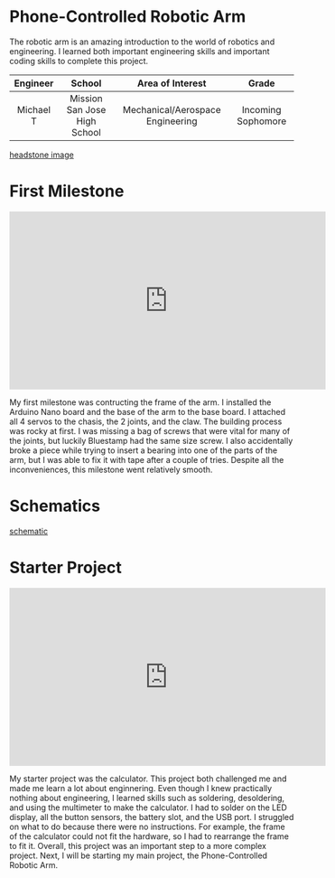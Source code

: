 # Phone-Controlled Robotic Arm
The robotic arm is an amazing introduction to the world of robotics and engineering. I learned both important engineering skills and important coding skills to complete this project.<!-- You can include what the biggest challenges, takeaways, and triumphs from completing the project were. As you complete your portfolio, remember your audience is less familiar than you are with all that your project entails! -->



| **Engineer** | **School** | **Area of Interest** | **Grade** |
|:--:|:--:|:--:|:--:|
| Michael T | Mission San Jose High School | Mechanical/Aerospace Engineering | Incoming Sophomore |
[headstone image](Michael_T(1).heic) 

<!---

**Replace the BlueStamp logo below with an image of yourself and your completed project. Follow the guide [here](https://tomcam.github.io/least-github-pages/adding-images-github-pages-site.html) if you need help.**

![Headstone Image](logo.svg)

# Final Milestone

**Don't forget to replace the text below with the embedding for your milestone video. Go to Youtube, click Share -> Embed, and copy and paste the code to replace what's below.**

<iframe width="560" height="315" src="https://www.youtube.com/embed/F7M7imOVGug" title="YouTube video player" frameborder="0" allow="accelerometer; autoplay; clipboard-write; encrypted-media; gyroscope; picture-in-picture; web-share" allowfullscreen></iframe>

For your final milestone, explain the outcome of your project. Key details to include are:
- What you've accomplished since your previous milestone
- What your biggest challenges and triumphs were at BSE
- A summary of key topics you learned about
- What you hope to learn in the future after everything you've learned at BSE



# Second Milestone

**Don't forget to replace the text below with the embedding for your milestone video. Go to Youtube, click Share -> Embed, and copy and paste the code to replace what's below.**

<iframe width="560" height="315" src="https://www.youtube.com/embed/y3VAmNlER5Y" title="YouTube video player" frameborder="0" allow="accelerometer; autoplay; clipboard-write; encrypted-media; gyroscope; picture-in-picture; web-share" allowfullscreen></iframe>

I had many, many challenges for this milestone. The code provided to control the arm with the joysticks did not work, even after spending many hours trying to debug it. I had several errors preventing the program from even starting, such as exit status 1 and my Arduino nano board not responding. I found out one of the servos broke too, probably from the program having the arm spin around and pulling the wire too hard. I decided to completely redo my code for the joystsicks to control the arm. My code also had many bugs I had to work on, such as unoptimized code, malfunctioning joystick inputs. I had many difficulties reaching this milestone, but I am glad I learned a lot from it.
-->


# First Milestone

<iframe width="560" height="315" src="https://www.youtube.com/embed/aQ3g7442gqI?si=GySozU9xW-lcDUYO" title="YouTube video player" frameborder="0" allow="accelerometer; autoplay; clipboard-write; encrypted-media; gyroscope; picture-in-picture; web-share" referrerpolicy="strict-origin-when-cross-origin" allowfullscreen></iframe>

My first milestone was contructing the frame of the arm. I installed the Arduino Nano board and the base of the arm to the base board. I attached all 4 servos to the chasis, the 2 joints, and the claw. The building process was rocky at first. I was missing a bag of screws that were vital for many of the joints, but luckily Bluestamp had the same size screw. I also accidentally broke a piece while trying to insert a bearing into one of the parts of the arm, but I was able to fix it with tape after a couple of tries. Despite all the inconveniences, this milestone went relatively smooth. 

# Schematics 
[schematic](wiringdiagram.pdf)

<!---

# Code
Here's where you'll put your code. The syntax below places it into a block of code. Follow the guide [here]([url](https://www.markdownguide.org/extended-syntax/)) to learn how to customize it to your project needs. 

```c++

void setup() {
  // put your setup code here, to run once:
  Serial.begin(9600);
  Serial.println("Hello World!");
}

void loop() {
  // put your main code here, to run repeatedly:

}


# Bill of Materials
Here's where you'll list the parts in your project. To add more rows, just copy and paste the example rows below.
Don't forget to place the link of where to buy each component inside the quotation marks in the corresponding row after href =. Follow the guide [here]([url](https://www.markdownguide.org/extended-syntax/)) to learn how to customize this to your project needs. 

| **Part** | **Note** | **Price** | **Link** |
|:--:|:--:|:--:|:--:|
| Item Name | What the item is used for | $Price | <a href="https://www.amazon.com/Arduino-A000066-ARDUINO-UNO-R3/dp/B008GRTSV6/"> Link </a> |
| Item Name | What the item is used for | $Price | <a href="https://www.amazon.com/Arduino-A000066-ARDUINO-UNO-R3/dp/B008GRTSV6/"> Link </a> |
| Item Name | What the item is used for | $Price | <a href="https://www.amazon.com/Arduino-A000066-ARDUINO-UNO-R3/dp/B008GRTSV6/"> Link </a> |

# Other Resources/Examples
One of the best parts about Github is that you can view how other people set up their own work. Here are some past BSE portfolios that are awesome examples. You can view how they set up their portfolio, and you can view their index.md files to understand how they implemented different portfolio components.
- [Example 1](https://trashytuber.github.io/YimingJiaBlueStamp/)
- [Example 2](https://sviatil0.github.io/Sviatoslav_BSE/)
- [Example 3](https://arneshkumar.github.io/arneshbluestamp/)
-

-->

# Starter Project

<iframe width="560" height="315" src="https://www.youtube.com/embed/9XJgiP5lbAM?si=RNG3RObgSUzBcW8B" title="YouTube video player" frameborder="0" allow="accelerometer; autoplay; clipboard-write; encrypted-media; gyroscope; picture-in-picture; web-share" referrerpolicy="strict-origin-when-cross-origin" allowfullscreen></iframe>

My starter project was the calculator. This project both challenged me and made me learn a lot about enginnering. Even though I knew practically nothing about engineering, I learned skills such as soldering, desoldering, and using the multimeter to make the calculator. I had to solder on the LED display, all the button sensors, the battery slot, and the USB port. I struggled on what to do because there were no instructions. For example, the frame of the calculator could not fit the hardware, so I had to rearrange the frame to fit it. Overall, this project was an important step to a more complex project. Next, I will be starting my main project, the Phone-Controlled Robotic Arm.
